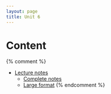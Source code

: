 ```yaml
---
layout: page
title: Unit 6
---
```


# Content

{% comment %} 
* [Lecture notes](/materials/competition.handouts.pdf)
    * [Complete notes](/materials/competition.complete.pdf)
    * [Large format](/materials/competition.large.pdf)
{% endcomment %} 
